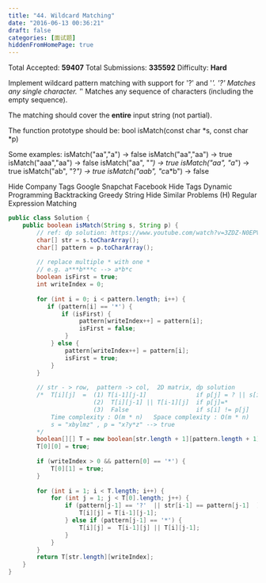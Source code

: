 ```yaml
---
title: "44. Wildcard Matching"
date: "2016-06-13 00:36:21"
draft: false
categories: [面试题]
hiddenFromHomePage: true
---
```

Total Accepted: **59407** Total Submissions: **335592** Difficulty: **Hard**

Implement wildcard pattern matching with support for '?' and '*'.
'?' Matches any single character.
'*' Matches any sequence of characters (including the empty sequence).

The matching should cover the **entire** input string (not partial).

The function prototype should be:
bool isMatch(const char *s, const char *p)

Some examples:
isMatch("aa","a") → false
isMatch("aa","aa") → true
isMatch("aaa","aa") → false
isMatch("aa", "*") → true
isMatch("aa", "a*") → true
isMatch("ab", "?*") → true
isMatch("aab", "c*a*b") → false

Hide Company Tags Google Snapchat Facebook
Hide Tags Dynamic Programming Backtracking Greedy String
Hide Similar Problems (H) Regular Expression Matching
```java
public class Solution {
    public boolean isMatch(String s, String p) {
        // ref: dp solution: https://www.youtube.com/watch?v=3ZDZ-N0EPV0
        char[] str = s.toCharArray();
        char[] pattern = p.toCharArray();
        
        // replace multiple * with one *
        // e.g. a***b***c --> a*b*c
        boolean isFirst = true;
        int writeIndex = 0;
        
        for (int i = 0; i < pattern.length; i++) {
           if (pattern[i] == '*') {
               if (isFirst) {
                    pattern[writeIndex++] = pattern[i];
                    isFirst = false;
                }
            } else {
                pattern[writeIndex++] = pattern[i];
                isFirst = true;
            }
        }
        
        // str - > row,  pattern -> col,  2D matrix, dp solution 
        /*  T[i][j]  =  (1) T[i-1][j-1]              if p[j] = ? || s[i-1] == p[j-1]
                        (2)  T[i][j-1] || T[i-1][j]  if p[j]=*
                        (3)  False                   if s[i] != p[j]
            Time complexity : O(m * n)   Space complexity : O(m * n)
            s = "xbylmz" , p = "x?y*z" --> true
        */
        boolean[][] T = new boolean[str.length + 1][pattern.length + 1];
        T[0][0] = true;
        
        if (writeIndex > 0 && pattern[0] == '*') {
            T[0][1] = true;
        }
        
        for (int i = 1; i < T.length; i++) {
            for (int j = 1; j < T[0].length; j++) {
                if (pattern[j-1] == '?'  || str[i-1] == pattern[j-1]  ) {
                    T[i][j] = T[i-1][j-1];
                } else if (pattern[j-1] == '*') {
                    T[i][j] =  T[i-1][j] || T[i][j-1];
                }
            }
        }
        return T[str.length][writeIndex];
    }
}
```
